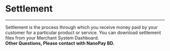 # Settlement

----

Settlement is the process through which you receive money paid by your customer for a particular product or service.
You can download settlement files from your Merchant System Dashboard.
</br>
**Other Questions, Please contact with NanoPay BD.**
